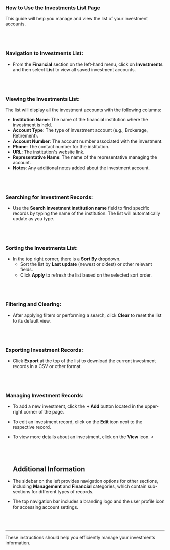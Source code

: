 <!-- ---
title: "Help Documentation: Investments List Page"
--- -->

### **How to Use the Investments List Page**

This guide will help you manage and view the list of your investment accounts.
<br></br>
<br></br>

### **Navigation to Investments List**:
- From the **Financial** section on the left-hand menu, click on **Investments** and then select **List** to view all saved investment accounts.
<br></br>
<br></br>

### **Viewing the Investments List**:
The list will display all the investment accounts with the following columns:
- **Institution Name**: The name of the financial institution where the investment is held.
- **Account Type**: The type of investment account (e.g., Brokerage, Retirement).
- **Account Number**: The account number associated with the investment.
- **Phone**: The contact number for the institution.
- **URL**: The institution's website link.
- **Representative Name**: The name of the representative managing the account.
- **Notes**: Any additional notes added about the investment account.
<br></br>
<br></br>

### **Searching for Investment Records**:
- Use the **Search investment institution name** field to find specific records by typing the name of the institution. The list will automatically update as you type.
<br></br>
<br></br>

### **Sorting the Investments List**:
- In the top right corner, there is a **Sort By** dropdown.
  - Sort the list by **Last update** (newest or oldest) or other relevant fields.
  - Click **Apply** to refresh the list based on the selected sort order.
<br></br>
<br></br>

### **Filtering and Clearing**:
- After applying filters or performing a search, click **Clear** to reset the list to its default view.
<br></br>
<br></br>

### **Exporting Investment Records**:
- Click **Export** at the top of the list to download the current investment records in a CSV or other format.
<br></br>
<br></br>

### **Managing Investment Records**:
- To add a new investment, click the **+ Add** button located in the upper-right corner of the page.
- To edit an investment record, click on the **Edit** icon next to the respective record.
- To view more details about an investment, click on the **View** icon.
<<br></br>
<br></br>

   ## **Additional Information**
- The sidebar on the left provides navigation options for other sections, including **Management** and **Financial** categories, which contain sub-sections for different types of records.
- The top navigation bar includes a branding logo and the user profile icon for accessing account settings.
<br></br>
<br></br>

---
These instructions should help you efficiently manage your investments information.

